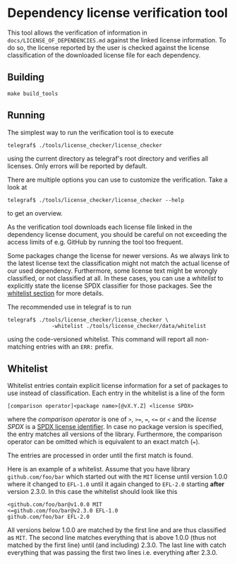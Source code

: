# Dependency license verification tool

This tool allows the verification of information in
`docs/LICENSE_OF_DEPENDENCIES.md` against the linked license
information. To do so, the license reported by the user is
checked against the license classification of the downloaded
license file for each dependency.

## Building

```shell
make build_tools
```

## Running

The simplest way to run the verification tool is to execute

```shell
telegraf$ ./tools/license_checker/license_checker
```

using the current directory as telegraf's root directory and verifies
all licenses. Only errors will be reported by default.

There are multiple options you can use to customize the verification.
Take a look at

```shell
telegraf$ ./tools/license_checker/license_checker --help
```

to get an overview.

As the verification tool downloads each license file linked in the
dependency license document, you should be careful on not exceeding
the access limits of e.g. GitHub by running the tool too frequent.

Some packages change the license for newer versions. As we always
link to the latest license text the classification might not match
the actual license of our used dependency. Furthermore, some license
text might be wrongly classified, or not classified at all. In these
cases, you can use a _whitelist_ to explicitly state the license
SPDX classifier for those packages.
See the [whitelist section](#whitelist) for more details.

The recommended use in telegraf is to run

```shell
telegraf$ ./tools/license_checker/license_checker \
              -whitelist ./tools/license_checker/data/whitelist
```

using the code-versioned whitelist. This command will report all
non-matching entries with an `ERR:` prefix.

## Whitelist

Whitelist entries contain explicit license information for
a set of packages to use instead of classification. Each entry
in the whitelist is a line of the form

```text
[comparison operator]<package name>[@vX.Y.Z] <license SPDX>
```

where the _comparison operator_ is one of `>`, `>=`, `=`, `<=` or `<`
and the _license SPDX_ is a [SPDX license identifier][spdx].
In case no package version is specified, the entry matches all versions
of the library. Furthermore, the comparison operator can be omitted
which is equivalent to an exact match (`=`).

The entries are processed in order until the first match is found.

Here is an example of a whitelist. Assume that you have library
`github.com/foo/bar` which started out with the `MIT` license
until version 1.0.0 where it changed to `EFL-1.0` until it again
changed to `EFL-2.0` starting __after__ version 2.3.0. In this case
the whitelist should look like this

```text
<github.com/foo/bar@v1.0.0 MIT
<=github.com/foo/bar@v2.3.0 EFL-1.0
github.com/foo/bar EFL-2.0
```

All versions below 1.0.0 are matched by the first line and are thus
classified as `MIT`. The second line matches everything that is
above 1.0.0 (thus not matched by the first line) until (and including)
2.3.0. The last line with catch everything that was passing the first
two lines i.e. everything after 2.3.0.

[spdx]: https://spdx.org/licenses/
